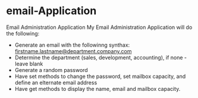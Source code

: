 # email-Application
Email Administration Application
My Email Administration Application will do the following:
- Generate an email with the followinng synthax: firstname.lastname@department.company.com
- Determine the department (sales, development, accounting), if none - leave blank
- Generate a random password
- Have set methods to change the password, set mailbox capacity, and define an elternate email address
- Have get methods to display the name, email and mailbox capacity.

